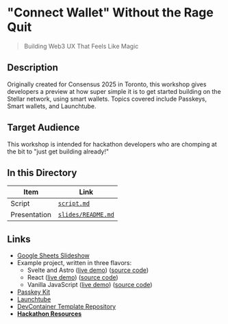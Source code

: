 # "Connect Wallet" Without the Rage Quit

> Building Web3 UX That Feels Like Magic

## Description

Originally created for Consensus 2025 in Toronto, this workshop gives developers a preview at how super simple it is to get started building on the Stellar network, using smart wallets. Topics covered include Passkeys, Smart wallets, and Launchtube.

## Target Audience

This workshop is intended for hackathon developers who are chomping at the bit to "just get building already!"

## In this Directory

| Item         | Link                                     |
| ------------ | ---------------------------------------- |
| Script       | [`script.md`](./script.md)               |
| Presentation | [`slides/README.md`](./slides/README.md) |

## Links

- [Google Sheets Slideshow](https://docs.google.com/presentation/d/1rV7jxIssbFNM8Mc60BzDrylKifl9Hz0Cl4GsOUXJY0I/edit?usp=sharing)
- Example project, written in three flavors:
  - Svelte and Astro ([live demo](https://smart-stellar-demo.pages.dev/)) ([source code](http://github.com/kalepail/smart-stellar-demo))
  - React ([live demo](https://smart-stellar-demo.vercel.app/)) ([source code](https://github.com/carstenjacobsen/smart-stellar-demo))
  - Vanilla JavaScript ([live demo](https://snapchain-demo.vercel.app)) ([source code](http://github.com/elliotfriend/snapchain-demo))
- [Passkey Kit](https://github.com/kalepail/passkey-kit)
- [Launchtube](https://launchtube.xyz)
- [DevContainer Template Repository](https://github.com/anataliocs/stellar-consensus2025-submission-template)
- [**Hackathon Resources**](https://docs.google.com/document/d/1wexrk8t5tIfrpxxH3I_th9gg8V_ViZL811TyIA3dd7Q/edit?tab=t.0#heading=h.d8k8qz1gbwu7)
